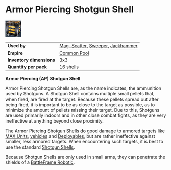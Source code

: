# Armor Piercing Shotgun Shell

![](../images/Apshotgunshell.jpg "Apshotgunshell.jpg")

|                          |                                                                                                                    |
| ------------------------ | ------------------------------------------------------------------------------------------------------------------ |
| **Used by**              | [Mag-Scatter](../weapons/Mag-Scatter.md), [Sweeper](../weapons/Sweeper.md), [Jackhammer](../weapons/Jackhammer.md) |
| **Empire**               | [Common Pool](../terminology/Common_Pool.md)                                                                       |
| **Inventory dimensions** | 3x3                                                                                                                |
| **Quantity per pack**    | 16 shells                                                                                                          |

**Armor Piercing (AP) Shotgun Shell**

Armor Piercing Shotgun Shells are, as the name indicates, the ammunition used by
Shotguns. A Shotgun Shell contains multiple small pellets that, when fired, are
fired at the target. Because these pellets spread out after being fired, it is
important to be as close to the target as possible, as to minimize the amount of
pellets missing their target. Due to this, Shotguns are used primarily indoors
and in other close combat fights, as they are very ineffective at anything
beyond close proximity.

The Armor Piercing Shotgun Shells do good damage to armored targets like
[MAX Units](../armor/Mechanized_Assault_Exo-Suit.md),
[vehicles](../vehicles/index.md) and
[Deployables](../weapons/Adaptive_Construction_Engine.md), but are rather
ineffective against smaller, less armored targets. When encountering such
targets, it is best to use the standard [Shotgun Shells](Shotgun_Shell.md).

Because Shotgun Shells are only used in small arms, they can penetrate the
shields of a [BattleFrame Robotic](../vehicles/BattleFrame_Robotics.md).
